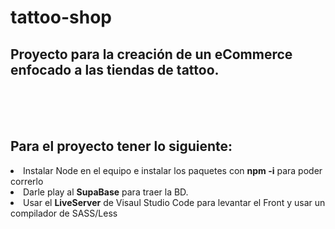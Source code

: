 # tattoo-shop
<h2>Proyecto para la creación de un eCommerce enfocado a las tiendas de tattoo.</h2>
<br><br><br>

<h2>Para el proyecto tener lo siguiente:</h2>
<li>Instalar Node en el equipo e instalar los paquetes con <b>npm -i</b> para poder correrlo</li>
<li>Darle play al <b>SupaBase</b> para traer la BD.</li>
<li>Usar el <b>LiveServer</b> de Visaul Studio Code para levantar el Front y usar un compilador de SASS/Less</li>
